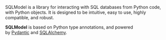 SQLModel is a library for interacting with SQL databases from Python code, with Python objects. It is designed to be intuitive, easy to use, highly compatible, and robust.

**SQLModel** is based on Python type annotations, and powered by [Pydantic](https://pydantic-docs.helpmanual.io/) and [SQLAlchemy](https://sqlalchemy.org/).

